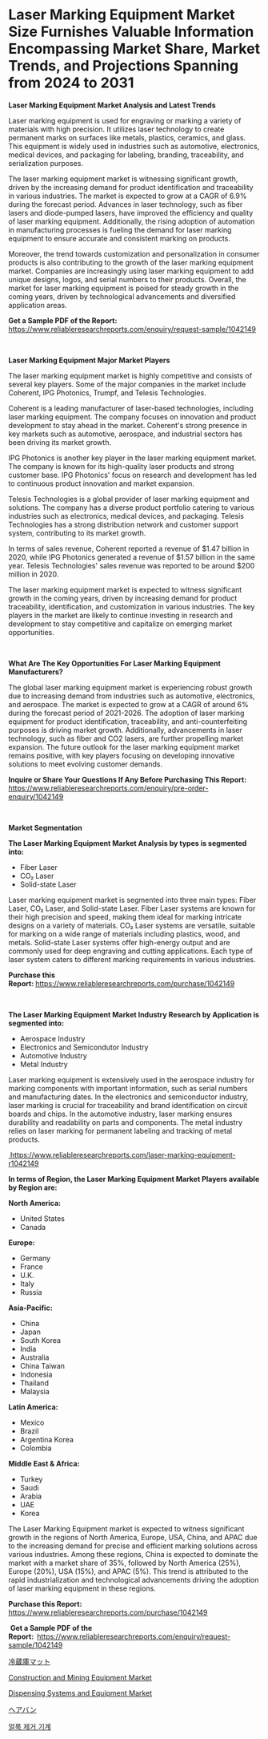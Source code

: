 <p><h1>Laser Marking Equipment Market Size Furnishes Valuable Information Encompassing Market Share, Market Trends, and Projections Spanning from 2024 to 2031</h1></p><p><strong>Laser Marking Equipment Market Analysis and Latest Trends</strong></p>
<p><p>Laser marking equipment is used for engraving or marking a variety of materials with high precision. It utilizes laser technology to create permanent marks on surfaces like metals, plastics, ceramics, and glass. This equipment is widely used in industries such as automotive, electronics, medical devices, and packaging for labeling, branding, traceability, and serialization purposes.</p><p>The laser marking equipment market is witnessing significant growth, driven by the increasing demand for product identification and traceability in various industries. The market is expected to grow at a CAGR of 6.9% during the forecast period. Advances in laser technology, such as fiber lasers and diode-pumped lasers, have improved the efficiency and quality of laser marking equipment. Additionally, the rising adoption of automation in manufacturing processes is fueling the demand for laser marking equipment to ensure accurate and consistent marking on products.</p><p>Moreover, the trend towards customization and personalization in consumer products is also contributing to the growth of the laser marking equipment market. Companies are increasingly using laser marking equipment to add unique designs, logos, and serial numbers to their products. Overall, the market for laser marking equipment is poised for steady growth in the coming years, driven by technological advancements and diversified application areas.</p></p>
<p><strong>Get a Sample PDF of the Report:&nbsp;</strong> <a href="https://www.reliableresearchreports.com/enquiry/request-sample/1042149">https://www.reliableresearchreports.com/enquiry/request-sample/1042149</a></p>
<p>&nbsp;</p>
<p><strong>Laser Marking Equipment Major Market Players</strong></p>
<p><p>The laser marking equipment market is highly competitive and consists of several key players. Some of the major companies in the market include Coherent, IPG Photonics, Trumpf, and Telesis Technologies.</p><p>Coherent is a leading manufacturer of laser-based technologies, including laser marking equipment. The company focuses on innovation and product development to stay ahead in the market. Coherent's strong presence in key markets such as automotive, aerospace, and industrial sectors has been driving its market growth.</p><p>IPG Photonics is another key player in the laser marking equipment market. The company is known for its high-quality laser products and strong customer base. IPG Photonics' focus on research and development has led to continuous product innovation and market expansion.</p><p>Telesis Technologies is a global provider of laser marking equipment and solutions. The company has a diverse product portfolio catering to various industries such as electronics, medical devices, and packaging. Telesis Technologies has a strong distribution network and customer support system, contributing to its market growth.</p><p>In terms of sales revenue, Coherent reported a revenue of $1.47 billion in 2020, while IPG Photonics generated a revenue of $1.57 billion in the same year. Telesis Technologies' sales revenue was reported to be around $200 million in 2020.</p><p>The laser marking equipment market is expected to witness significant growth in the coming years, driven by increasing demand for product traceability, identification, and customization in various industries. The key players in the market are likely to continue investing in research and development to stay competitive and capitalize on emerging market opportunities.</p></p>
<p>&nbsp;</p>
<p><strong>What Are The Key Opportunities For Laser Marking Equipment Manufacturers?</strong></p>
<p><p>The global laser marking equipment market is experiencing robust growth due to increasing demand from industries such as automotive, electronics, and aerospace. The market is expected to grow at a CAGR of around 6% during the forecast period of 2021-2026. The adoption of laser marking equipment for product identification, traceability, and anti-counterfeiting purposes is driving market growth. Additionally, advancements in laser technology, such as fiber and CO2 lasers, are further propelling market expansion. The future outlook for the laser marking equipment market remains positive, with key players focusing on developing innovative solutions to meet evolving customer demands.</p></p>
<p><strong>Inquire or Share Your Questions If Any Before Purchasing This Report:</strong> <a href="https://www.reliableresearchreports.com/enquiry/pre-order-enquiry/1042149">https://www.reliableresearchreports.com/enquiry/pre-order-enquiry/1042149</a></p>
<p>&nbsp;</p>
<p><strong>Market Segmentation</strong></p>
<p><strong>The Laser Marking Equipment Market Analysis by types is segmented into:</strong></p>
<p><ul><li>Fiber Laser</li><li>CO₂ Laser</li><li>Solid-state Laser</li></ul></p>
<p><p>Laser marking equipment market is segmented into three main types: Fiber Laser, CO₂ Laser, and Solid-state Laser. Fiber Laser systems are known for their high precision and speed, making them ideal for marking intricate designs on a variety of materials. CO₂ Laser systems are versatile, suitable for marking on a wide range of materials including plastics, wood, and metals. Solid-state Laser systems offer high-energy output and are commonly used for deep engraving and cutting applications. Each type of laser system caters to different marking requirements in various industries.</p></p>
<p><strong>Purchase this Report:&nbsp;</strong><a href="https://www.reliableresearchreports.com/purchase/1042149">https://www.reliableresearchreports.com/purchase/1042149</a></p>
<p>&nbsp;</p>
<p><strong>The Laser Marking Equipment Market Industry Research by Application is segmented into:</strong></p>
<p><ul><li>Aerospace Industry</li><li>Electronics and Semicondutor Industry</li><li>Automotive Industry</li><li>Metal Industry</li></ul></p>
<p><p>Laser marking equipment is extensively used in the aerospace industry for marking components with important information, such as serial numbers and manufacturing dates. In the electronics and semiconductor industry, laser marking is crucial for traceability and brand identification on circuit boards and chips. In the automotive industry, laser marking ensures durability and readability on parts and components. The metal industry relies on laser marking for permanent labeling and tracking of metal products.</p></p>
<p><a href="https://www.reliableresearchreports.com/laser-marking-equipment-r1042149">&nbsp;https://www.reliableresearchreports.com/laser-marking-equipment-r1042149</a></p>
<p><strong>In terms of Region, the Laser Marking Equipment Market Players available by Region are:</strong></p>
<p>
    <p> <strong> North America: </strong>
        <ul>
            <li>United States</li>
            <li>Canada</li>
        </ul>
        </p> 
    <p> <strong> Europe: </strong>
        <ul>
            <li>Germany</li>
            <li>France</li>
            <li>U.K.</li>
            <li>Italy</li>
            <li>Russia</li>
        </ul>
        </p> 
    <p> <strong> Asia-Pacific: </strong>
        <ul>
            <li>China</li>
            <li>Japan</li>
            <li>South Korea</li>
            <li>India</li>
            <li>Australia</li>
            <li>China Taiwan</li>
            <li>Indonesia</li>
            <li>Thailand</li>
            <li>Malaysia</li>
        </ul>
        </p> 
    <p> <strong> Latin America: </strong>
        <ul>
            <li>Mexico</li>
            <li>Brazil</li>
            <li>Argentina Korea</li>
            <li>Colombia</li>
        </ul>
        </p> 
    <p> <strong> Middle East & Africa: </strong>
        <ul>
            <li>Turkey</li>
            <li>Saudi</li>
            <li>Arabia</li>
            <li>UAE</li>
            <li>Korea</li>
        </ul>
    </p>
    </p>
<p><p>The Laser Marking Equipment market is expected to witness significant growth in the regions of North America, Europe, USA, China, and APAC due to the increasing demand for precise and efficient marking solutions across various industries. Among these regions, China is expected to dominate the market with a market share of 35%, followed by North America (25%), Europe (20%), USA (15%), and APAC (5%). This trend is attributed to the rapid industrialization and technological advancements driving the adoption of laser marking equipment in these regions.</p></p>
<p><strong>Purchase this Report: </strong><a href="https://www.reliableresearchreports.com/purchase/1042149">https://www.reliableresearchreports.com/purchase/1042149</a></p>
<p>&nbsp;<strong>Get a Sample PDF of the Report:&nbsp;&nbsp;</strong><a href="https://www.reliableresearchreports.com/enquiry/request-sample/1042149">https://www.reliableresearchreports.com/enquiry/request-sample/1042149</a></p>
<p><strong></strong></p>
<p><p><a href="https://github.com/xnljig2898992/Market-Research-Report-List-1/blob/main/404872726535.md">冷蔵庫マット</a></p><p><a href="https://github.com/dx0328/Market-Research-Report-List-2/blob/main/construction-and-mining-equipment-market.md">Construction and Mining Equipment Market</a></p><p><a href="https://github.com/Glendatilghmankmgz0rbhwpy/Market-Research-Report-List-2/blob/main/dispensing-systems-and-equipment-market.md">Dispensing Systems and Equipment Market</a></p><p><a href="https://github.com/adcxff01450218/Market-Research-Report-List-1/blob/main/291071926536.md">ヘアバン</a></p><p><a href="https://github.com/fernandotryO5lson96765/Market-Research-Report-List-1/blob/main/439679724607.md">얼룩 제거 기계</a></p></p>